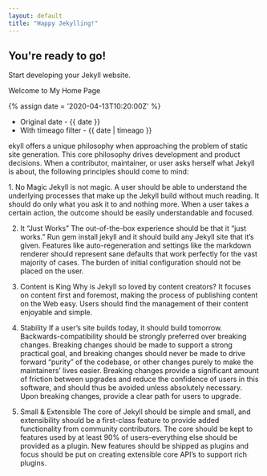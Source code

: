 ```yaml
---
layout: default
title: "Happy Jekylling!"
---
```


## You're ready to go!

Start developing your Jekyll website.

Welcome to My Home Page

{% assign date = '2020-04-13T10:20:00Z' %}

- Original date - {{ date }}
- With timeago filter - {{ date | timeago }}
<p>
  ekyll offers a unique philosophy when approaching the problem of static site generation. This core philosophy drives development and product decisions. When a contributor, maintainer, or user asks herself what Jekyll is about, the following principles should come to mind:

</p>
1. No Magic
   Jekyll is not magic. A user should be able to understand the underlying processes that make up the Jekyll build without much reading. It should do only what you ask it to and nothing more. When a user takes a certain action, the outcome should be easily understandable and focused.

2. It “Just Works”
   The out-of-the-box experience should be that it “just works.” Run gem install jekyll and it should build any Jekyll site that it’s given. Features like auto-regeneration and settings like the markdown renderer should represent sane defaults that work perfectly for the vast majority of cases. The burden of initial configuration should not be placed on the user.

3. Content is King
   Why is Jekyll so loved by content creators? It focuses on content first and foremost, making the process of publishing content on the Web easy. Users should find the management of their content enjoyable and simple.

4. Stability
   If a user’s site builds today, it should build tomorrow. Backwards-compatibility should be strongly preferred over breaking changes. Breaking changes should be made to support a strong practical goal, and breaking changes should never be made to drive forward “purity” of the codebase, or other changes purely to make the maintainers’ lives easier. Breaking changes provide a significant amount of friction between upgrades and reduce the confidence of users in this software, and should thus be avoided unless absolutely necessary. Upon breaking changes, provide a clear path for users to upgrade.

5. Small & Extensible
   The core of Jekyll should be simple and small, and extensibility should be a first-class feature to provide added functionality from community contributors. The core should be kept to features used by at least 90% of users–everything else should be provided as a plugin. New features should be shipped as plugins and focus should be put on creating extensible core API’s to support rich plugins.
